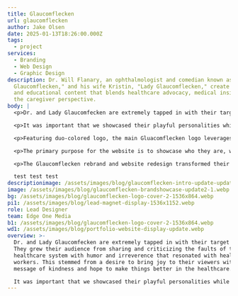 ```yaml
---
title: Glaucomflecken
url: glaucomflecken
author: Jake Olsen
date: 2025-01-13T18:26:00.000Z
tags:
  - project
services:
  - Branding
  - Web Design
  - Graphic Design
description: Dr. Will Flanary, an ophthalmologist and comedian known as "Dr.
  Glaucomflecken," and his wife Kristin, "Lady Glaucomflecken," create humorous
  and educational content that blends healthcare advocacy, medical insights, and
  the caregiver perspective.
body: |
  <p>Dr. and Lady Glaucomfecken are extremely tapped in with their target market. They grew their audience from sharing and criticizing the faults of the healthcare system with humor and irreverence that resonated with healthcare workers. This stemmed from a desire to bring joy to their viewers with a message of kindness and hope to make things better in the healthcare.</p>

  <p>It was important that we showcased their playful personalities while keeping a professional demeanor. This challenge was highlighted since they wished to branch into more podcasting and public speaking and wanted to balance their humor and opinions on serious matters.</p>

  <p>Featuring duo-colored logo, the main Gluacomflecken logo leverages the partnership between Kristin and Will. While the main logo focuses on their teamwork, we created separate identities with their own respective colors to designate a distinction between the two. Kristin and Will work together but also contribute different ways and are passionate about different aspects of Healthcare. vThe pattern and logo mark are inspired by the medical term “glaukomflecken” which graphically lends itself to a fun theme while the typography evokes feelings of professionalism.</p>

  <p>The primary purpose for the website is to showcase who they are, what they do, and provide social proof for users to book them for speaking events and listen to their podcast. It was important to promote that they share their knowledge through a variety of avenues. We utilized the brand identity to design an engaging experience to guide users through the website and find the information they need easily.</p>

  <p>The Glaucomflecken rebrand and website redesign transformed their online presence into a dynamic, scalable platform that celebrates their humor, advocacy, and professionalism. By crafting a cohesive brand identity with vibrant visuals and tailored messaging, we captured the essence of Dr. Will and Kristin Flanary’s mission to inspire hope and humanity in healthcare. The new website seamlessly guides visitors to learn more, listen to their podcast, and book speaking engagements, making it a powerful tool for connecting with their growing audience and stakeholders. This strategic approach not only strengthened their brand recognition but also empowered them to expand their impact across digital and live platforms.</p>

  test test test
descriptionimage: /assets/images/blog/glaucomflecken-intro-update-update.png
image: /assets/images/blog/glaucomflecken-brandshowcase-update2-1.webp
bg: /assets/images/blog/glaucomflecken-logo-cover-2-1536x864.webp
pi1: /assets/images/blog/lead-magnet-display-1536x1152.webp
role: Lead Designer
team: Edge One Media
b1: /assets/images/blog/glaucomflecken-logo-cover-2-1536x864.webp
wd1: /assets/images/blog/portfolio-website-display-update.webp
overview: >-
  Dr. and Lady Glaucomfecken are extremely tapped in with their target market.
  They grew their audience from sharing and criticizing the faults of the
  healthcare system with humor and irreverence that resonated with healthcare
  workers. This stemmed from a desire to bring joy to their viewers with a
  message of kindness and hope to make things better in the healthcare.

  It was important that we showcased their playful personalities while keeping a professional demeanor. This challenge was highlighted since they wished to branch into more podcasting and public speaking and wanted to balance their humor and opinions on serious matters.
---
```

